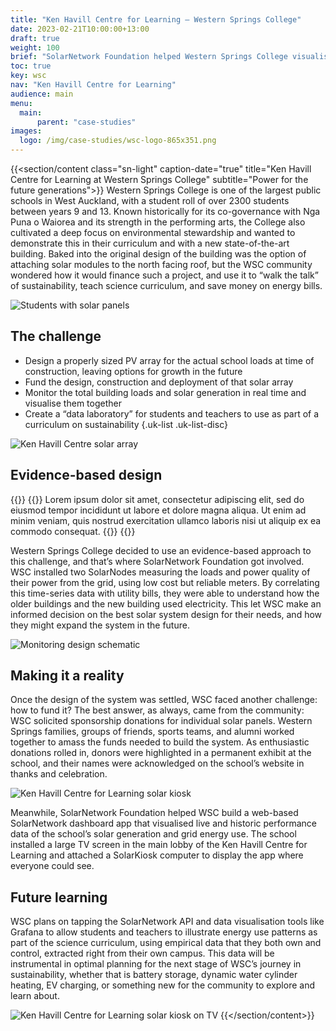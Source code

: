 ```yaml
---
title: "Ken Havill Centre for Learning — Western Springs College"
date: 2023-02-21T10:00:00+13:00
draft: true
weight: 100
brief: "SolarNetwork Foundation helped Western Springs College visualise real-time building energy use with a 50 kW solar array."
toc: true
key: wsc
nav: "Ken Havill Centre for Learning"
audience: main
menu:
  main:
      parent: "case-studies"
images:
  logo: /img/case-studies/wsc-logo-865x351.png
---
```

{{<section/content class="sn-light" caption-date="true" title="Ken Havill Centre for Learning at Western Springs College" subtitle="Power for the future generations">}}
Western Springs College is one of the largest public schools in West Auckland, with a student roll
of over 2300 students between years 9 and 13. Known historically for its co-governance with Nga Puna
o Waiorea and its strength in the performing arts, the College also cultivated a deep focus on
environmental stewardship and wanted to demonstrate this in their curriculum and with a new
state-of-the-art building. Baked into the original design of the building was the option of
attaching solar modules to the north facing roof, but the WSC community wondered how it would
finance such a project, and use it to “walk the talk” of sustainability, teach science curriculum,
and save money on energy bills.

![Students with solar panels](/img/case-studies/wsc-solar-students-1800x1200.jpg)

## The challenge

 * Design a properly sized PV array for the actual school loads at time of construction, leaving
   options for growth in the future
 * Fund the design, construction and deployment of that solar array
 * Monitor the total building loads and solar generation in real time and visualise them together
 * Create a “data laboratory” for students and teachers to use as part of a curriculum on
   sustainability
{.uk-list .uk-list-disc}

![Ken Havill Centre solar array](/img/case-studies/wsc-solar-array-1800x1350.jpg)

## Evidence-based design

{{<quote-bar>}}
{{<quote url="https://westernsprings.school.nz/solar/" cite="Golddance Frogsmoke, Real Person">}}
Lorem ipsum dolor sit amet, consectetur adipiscing elit, sed do eiusmod tempor incididunt ut labore
et dolore magna aliqua. Ut enim ad minim veniam, quis nostrud exercitation ullamco laboris nisi ut
aliquip ex ea commodo consequat.
{{</quote>}}
{{</quote-bar>}}

Western Springs College decided to use an evidence-based approach to this challenge, and that’s
where SolarNetwork Foundation got involved. WSC installed two SolarNodes measuring the loads and
power quality of their power from the grid, using low cost but reliable meters. By correlating this
time-series data with utility bills, they were able to understand how the older buildings and the
new building used electricity. This let WSC make an informed decision on the best solar system
design for their needs, and how they might expand the system in the future.

![Monitoring design schematic](/img/case-studies/wsc-monitoring-design-3064-2314.png)

## Making it a reality

Once the design of the system was settled, WSC faced another challenge: how to fund it? The best
answer, as always, came from the community: WSC solicited sponsorship donations for individual solar
panels. Western Springs families, groups of friends, sports teams, and alumni worked together to
amass the funds needed to build the system. As enthusiastic donations rolled in, donors were
highlighted in a permanent exhibit at the school, and their names were acknowledged on the school’s
website in thanks and celebration.

![Ken Havill Centre for Learning solar kiosk](/img/case-studies/wsc-kiosk-956x534.gif)

Meanwhile, SolarNetwork Foundation helped WSC build a web-based SolarNetwork dashboard app that
visualised live and historic performance data of the school’s solar generation and grid energy use.
The school installed a large TV screen in the main lobby of the Ken Havill Centre for Learning and
attached a SolarKiosk computer to display the app where everyone could see.

## Future learning

WSC plans on tapping the SolarNetwork API and data visualisation tools like Grafana to allow
students and teachers to illustrate energy use patterns as part of the science curriculum, using
empirical data that they both own and control, extracted right from their own campus. This data will
be instrumental in optimal planning for the next stage of WSC’s journey in sustainability, whether
that is battery storage, dynamic water cylinder heating, EV charging, or something new for the
community to explore and learn about.

![Ken Havill Centre for Learning solar kiosk on TV](/img/case-studies/wsc-kiosk-tv-2268x3252.jpg)
{{</section/content>}}
